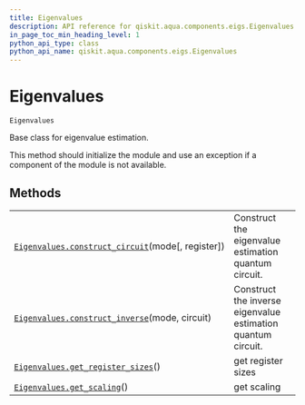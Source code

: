 ```yaml
---
title: Eigenvalues
description: API reference for qiskit.aqua.components.eigs.Eigenvalues
in_page_toc_min_heading_level: 1
python_api_type: class
python_api_name: qiskit.aqua.components.eigs.Eigenvalues
---
```


# Eigenvalues

<span id="qiskit.aqua.components.eigs.Eigenvalues" />

`Eigenvalues`

Base class for eigenvalue estimation.

This method should initialize the module and use an exception if a component of the module is not available.

## Methods

|                                                                                                                                                                             |                                                              |
| --------------------------------------------------------------------------------------------------------------------------------------------------------------------------- | ------------------------------------------------------------ |
| [`Eigenvalues.construct_circuit`](qiskit.aqua.components.eigs.Eigenvalues.construct_circuit "qiskit.aqua.components.eigs.Eigenvalues.construct_circuit")(mode\[, register]) | Construct the eigenvalue estimation quantum circuit.         |
| [`Eigenvalues.construct_inverse`](qiskit.aqua.components.eigs.Eigenvalues.construct_inverse "qiskit.aqua.components.eigs.Eigenvalues.construct_inverse")(mode, circuit)     | Construct the inverse eigenvalue estimation quantum circuit. |
| [`Eigenvalues.get_register_sizes`](qiskit.aqua.components.eigs.Eigenvalues.get_register_sizes "qiskit.aqua.components.eigs.Eigenvalues.get_register_sizes")()               | get register sizes                                           |
| [`Eigenvalues.get_scaling`](qiskit.aqua.components.eigs.Eigenvalues.get_scaling "qiskit.aqua.components.eigs.Eigenvalues.get_scaling")()                                    | get scaling                                                  |

